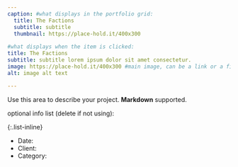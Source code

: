 ```yaml
---
caption: #what displays in the portfolio grid:
  title: The Factions
  subtitle: subtitle
  thumbnail: https://place-hold.it/400x300
  
#what displays when the item is clicked:
title: The Factions
subtitle: subtitle lorem ipsum dolor sit amet consectetur.
image: https://place-hold.it/400x300 #main image, can be a link or a file in assets/img/portfolio
alt: image alt text

---
```

Use this area to describe your project. **Markdown** supported.

optional info list (delete if not using):

{:.list-inline} 
- Date: 
- Client: 
- Category: 

